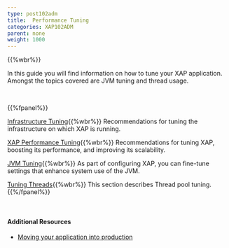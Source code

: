 ```yaml
---
type: post102adm
title:  Performance Tuning
categories: XAP102ADM
parent: none
weight: 1000
---
```


{{%wbr%}}

In this guide you will find information on how to tune your XAP application. Amongst the topics covered are JVM tuning and thread usage.

<br>

{{%fpanel%}}

[Infrastructure Tuning](./tuning-infrastructure.html){{%wbr%}}
Recommendations for tuning the infrastructure on which XAP is running.

[XAP Performance Tuning](./tuning-gigaspaces-performance-overview.html){{%wbr%}}
Recommendations for tuning XAP, boosting its performance, and improving its scalability.

[JVM Tuning](./tuning-java-virtual-machines.html){{%wbr%}}
As part of configuring XAP, you can fine-tune settings that enhance system use of the JVM.

[Tuning Threads](./tuning-threads-usage.html){{%wbr%}}
This section describes Thread pool tuning.
{{%/fpanel%}}

<br>

#### Additional Resources

- [Moving your application into production](/sbp/moving-into-production-checklist.html)
